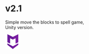 # v2.1
Simple move the blocks to spell game,  
Unity version.  
  
![alt text](https://github.com/adam-p/markdown-here/raw/master/src/common/images/icon48.png "Gameplay gif")

